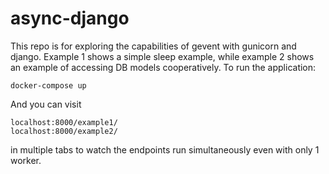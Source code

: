 # async-django

This repo is for exploring the capabilities of gevent with gunicorn and django. 
Example 1 shows a simple sleep example, while example 2 shows an example of accessing
DB models cooperatively. To run the application:
```
docker-compose up
```

And you can visit 
```
localhost:8000/example1/
localhost:8000/example2/
```
in multiple tabs to watch the endpoints run simultaneously even with only 1 worker.  